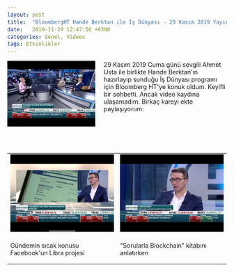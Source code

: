 ```yaml
---
layout: post
title:  "BloombergHT Hande Berktan ile İş Dünyası - 29 Kasım 2019 Yayın"
date:   2019-11-29 12:47:56 +0300
categories: Genel, Videos
tags: Etkinlikler
---
```




<img align="left" src="/assets/TS_Bloomberg_191129-3.jpg" style="width:40%; padding-right:20px"> 29 Kasım 2019 Cuma günü sevgili Ahmet Usta ile birlikte Hande Berktan'ın hazırlayıp sunduğu İş Dünyası programı için Bloomberg HT'ye konuk oldum. Keyifli bir sohbetti. Ancak video kaydına ulaşamadım. Birkaç kareyi ekte paylaşıyorum:  
&nbsp;
&nbsp;

<br />

&nbsp;

<table><tr><td style="width:50%">
<img src="/assets/TS_Bloomberg_191129_5.jpg">
</td>
<td style="width:70%">
<img src="/assets/TS_Bloomberg_191129_4.jpg">
   </td></tr>
<tr><td style="width:50%; vertical-align:top">
<p>
Gündemin sıcak konusu Facebook'un Libra projesi
</p></td>
<td style="width:70%; vertical-align:top">
<p>
"Sorularla Blockchain" kitabını anlatırken
</p>
</td></tr>
</table>
